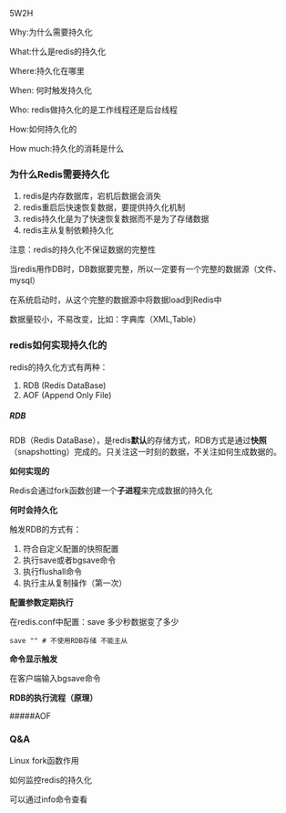 5W2H

Why:为什么需要持久化

What:什么是redis的持久化

Where:持久化在哪里

When: 何时触发持久化

Who: redis做持久化的是工作线程还是后台线程

How:如何持久化的

How much:持久化的消耗是什么





### 为什么Redis需要持久化

1. redis是内存数据库，宕机后数据会消失
2. redis重启后快速恢复数据，要提供持久化机制
3. redis持久化是为了快速恢复数据而不是为了存储数据
4. redis主从复制依赖持久化



注意：redis的持久化不保证数据的完整性

当redis用作DB时，DB数据要完整，所以一定要有一个完整的数据源（文件、mysql）

在系统启动时，从这个完整的数据源中将数据load到Redis中

数据量较小，不易改变，比如：字典库（XML,Table）





### redis如何实现持久化的

redis的持久化方式有两种：

1. RDB (Redis DataBase)
2. AOF (Append Only File)



##### RDB

RDB（Redis DataBase），是redis**默认**的存储方式，RDB方式是通过**快照**（snapshotting）完成的。只关注这一时刻的数据，不关注如何生成数据的。



**如何实现的**

Redis会通过fork函数创建一个**子进程**来完成数据的持久化





**何时会持久化**

触发RDB的方式有：

1. 符合自定义配置的快照配置
2. 执行save或者bgsave命令
3. 执行flushall命令
4. 执行主从复制操作（第一次）



**配置参数定期执行**

在redis.conf中配置：save       多少秒数据变了多少

```shell
save "" # 不使用RDB存储 不能主从
```



**命令显示触发**

在客户端输入bgsave命令



**RDB的执行流程（原理）**





#####AOF









### Q&A

Linux fork函数作用



如何监控redis的持久化

可以通过info命令查看